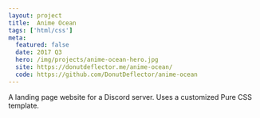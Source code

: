 ```yaml
---
layout: project
title:  Anime Ocean
tags: ['html/css']
meta:
  featured: false
  date: 2017 Q3
  hero: /img/projects/anime-ocean-hero.jpg
  site: https://donutdeflector.me/anime-ocean/
  code: https://github.com/DonutDeflector/anime-ocean
---
```


A landing page website for a Discord server. Uses a customized Pure CSS template.
